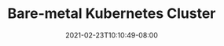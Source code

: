 ---
title: "Bare-metal Kubernetes Cluster"
date: 2021-02-23T10:10:49-08:00
draft: false
description: This series describes my process for standing up a full-featured Kubernetes cluster in my home lab.
---